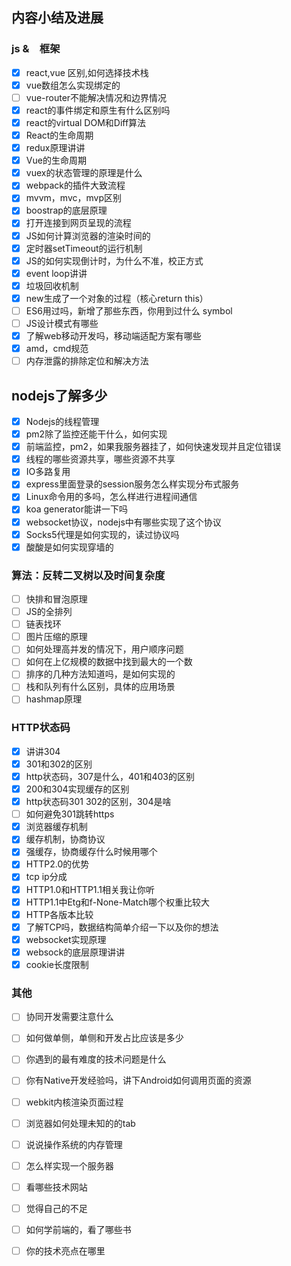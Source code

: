 ##  内容小结及进展
### js &　框架
- [x] react,vue 区别,如何选择技术栈
- [x] vue数组怎么实现绑定的
- [ ] vue-router不能解决情况和边界情况
- [x] react的事件绑定和原生有什么区别吗
- [x] react的virtual DOM和Diff算法
- [x] React的生命周期
- [x] redux原理讲讲
- [x] Vue的生命周期
- [x] vuex的状态管理的原理是什么
- [x] webpack的插件大致流程
- [x] mvvm，mvc，mvp区别
- [x] boostrap的底层原理
- [x] 打开连接到网页呈现的流程
- [x] JS如何计算浏览器的渲染时间的
- [x] 定时器setTimeout的运行机制
- [x] JS的如何实现倒计时，为什么不准，校正方式
- [x] event loop讲讲
- [x] 垃圾回收机制
- [x] new生成了一个对象的过程（核心return this）
- [ ] ES6用过吗，新增了那些东西，你用到过什么 symbol
- [ ] JS设计模式有哪些
- [x] 了解web移动开发吗，移动端适配方案有哪些
- [x] amd，cmd规范
- [ ] 内存泄露的排除定位和解决方法

## nodejs了解多少
- [x] Nodejs的线程管理
- [x] pm2除了监控还能干什么，如何实现
- [x] 前端监控，pm2，如果我服务器挂了，如何快速发现并且定位错误
- [x] 线程的哪些资源共享，哪些资源不共享
- [x] IO多路复用
- [x] express里面登录的session服务怎么样实现分布式服务
- [x] Linux命令用的多吗，怎么样进行进程间通信
- [x] koa generator能讲一下吗
- [x] websocket协议，nodejs中有哪些实现了这个协议
- [x] Socks5代理是如何实现的，读过协议吗
- [x] 酸酸是如何实现穿墙的

### 算法：反转二叉树以及时间复杂度
- [ ] 快排和冒泡原理
- [ ] JS的全排列
- [ ] 链表找环
- [ ] 图片压缩的原理
- [ ] 如何处理高并发的情况下，用户顺序问题
- [ ] 如何在上亿规模的数据中找到最大的一个数
- [ ] 排序的几种方法知道吗，是如何实现的
- [ ] 栈和队列有什么区别，具体的应用场景
- [ ] hashmap原理

### HTTP状态码
- [x] 讲讲304
- [x] 301和302的区别
- [x] http状态码，307是什么，401和403的区别
- [x] 200和304实现缓存的区别
- [x] http状态码301 302的区别，304是啥
- [ ] 如何避免301跳转https
- [x] 浏览器缓存机制
- [x] 缓存机制，协商协议
- [x] 强缓存，协商缓存什么时候用哪个
- [x] HTTP2.0的优势
- [x] tcp ip分成
- [x] HTTP1.0和HTTP1.1相关我让你听
- [x] HTTP1.1中Etg和f-None-Match哪个权重比较大
- [x] HTTP各版本比较
- [x] 了解TCP吗，数据结构简单介绍一下以及你的想法
- [x] websocket实现原理
- [x] websock的底层原理讲讲
- [x] cookie长度限制

### 其他
- [ ] 协同开发需要注意什么
- [ ] 如何做单侧，单侧和开发占比应该是多少
- [ ] 你遇到的最有难度的技术问题是什么
- [ ] 你有Native开发经验吗，讲下Android如何调用页面的资源
- [ ] webkit内核渲染页面过程
- [ ] 浏览器如何处理未知的的tab
- [ ] 说说操作系统的内存管理
- [ ] 怎么样实现一个服务器
- [ ] 看哪些技术网站
- [ ] 觉得自己的不足
- [ ] 如何学前端的，看了哪些书
- [ ] 你的技术亮点在哪里









